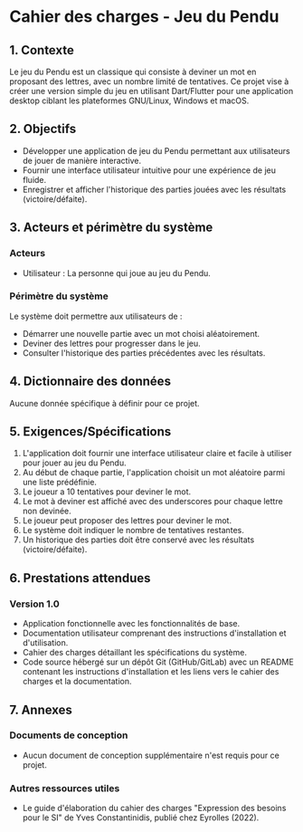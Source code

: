 
# Cahier des charges - Jeu du Pendu

## 1. Contexte
Le jeu du Pendu est un classique qui consiste à deviner un mot en proposant des lettres, avec un nombre limité de tentatives. Ce projet vise à créer une version simple du jeu en utilisant Dart/Flutter pour une application desktop ciblant les plateformes GNU/Linux, Windows et macOS.

## 2. Objectifs
- Développer une application de jeu du Pendu permettant aux utilisateurs de jouer de manière interactive.
- Fournir une interface utilisateur intuitive pour une expérience de jeu fluide.
- Enregistrer et afficher l'historique des parties jouées avec les résultats (victoire/défaite).

## 3. Acteurs et périmètre du système
### Acteurs
- Utilisateur : La personne qui joue au jeu du Pendu.

### Périmètre du système
Le système doit permettre aux utilisateurs de :
- Démarrer une nouvelle partie avec un mot choisi aléatoirement.
- Deviner des lettres pour progresser dans le jeu.
- Consulter l'historique des parties précédentes avec les résultats.

## 4. Dictionnaire des données
Aucune donnée spécifique à définir pour ce projet.

## 5. Exigences/Spécifications
1. L'application doit fournir une interface utilisateur claire et facile à utiliser pour jouer au jeu du Pendu.
2. Au début de chaque partie, l'application choisit un mot aléatoire parmi une liste prédéfinie.
3. Le joueur a 10 tentatives pour deviner le mot.
4. Le mot à deviner est affiché avec des underscores pour chaque lettre non devinée.
5. Le joueur peut proposer des lettres pour deviner le mot.
6. Le système doit indiquer le nombre de tentatives restantes.
7. Un historique des parties doit être conservé avec les résultats (victoire/défaite).

## 6. Prestations attendues
### Version 1.0
- Application fonctionnelle avec les fonctionnalités de base.
- Documentation utilisateur comprenant des instructions d'installation et d'utilisation.
- Cahier des charges détaillant les spécifications du système.
- Code source hébergé sur un dépôt Git (GitHub/GitLab) avec un README contenant les instructions d'installation et les liens vers le cahier des charges et la documentation.

## 7. Annexes
### Documents de conception
- Aucun document de conception supplémentaire n'est requis pour ce projet.

### Autres ressources utiles
- Le guide d'élaboration du cahier des charges "Expression des besoins pour le SI" de Yves Constantinidis, publié chez Eyrolles (2022).
